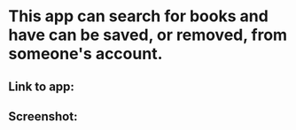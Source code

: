 # This app can search for books and have can be saved, or removed, from someone's account.

## Link to app: 

## Screenshot: